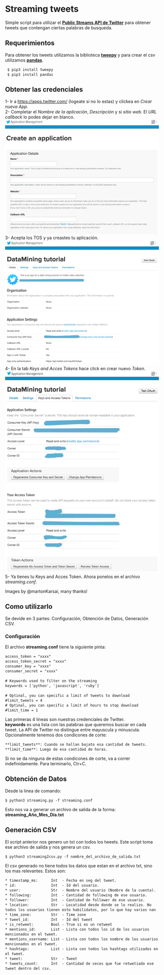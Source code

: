 # Streaming tweets

Simple script para utilizar el [**Public Streams API de Twitter**](https://dev.twitter.com/streaming/public) para obtener tweets que contengan ciertas palabras de busqueda.

## Requerimientos

Para obtener los tweets utilizamos la biblioteca [**tweepy**](http://www.tweepy.org/) y para crear el csv utilizamos [**pandas**](http://pandas.pydata.org/).

     $ pip3 install tweepy
     $ pip3 install pandas

## Obtener las credenciales

1- Ir a https://apps.twitter.com/ (logeate si no lo estas) y clickea en *Crear nueva App*.  
2- Completar el *Nombre de la aplicación*, *Descripción* y si *sitio web*. El *URL callback* lo podes dejar en blanco.
![Paso 2](img/tw_explicacion1.png)
3- Acepta los TOS y ya creastes tu aplicación.
![Paso 3](img/tw_explicacion2.png)
4- En la tab *Keys and Acces Tokens* hace click en crear nuevo *Token*.
![Paso 4](img/tw_explicacion3.png)
5- Ya tienes tu Keys and Acces Token. Ahora ponelos en el archivo *streaming.conf*. 

Images by @martonKarsai, many thanks!

## Como utilizarlo

Se devide en 3 partes: Configuración, Obtención de Datos, Generación CSV.

### Configuración

El archivo **streaming.conf** tiene la siguiente pinta:

    access_token = "xxxx"
    access_token_secret = "xxxx"
    consumer_key = "xxxx"
    consumer_secret = "xxxx"

    # Keywords used to filter on the streaming
    keywords = ['python', 'javascript', 'ruby']

    # Optinal, you can specific a limit of tweets to download
    #limit_tweets = 4
    # Optinal, you can specific a limit of hours to stop download
    #limit_time = 1

Las primeras 4 lineas son nuestras credenciales de Twitter.  
**keywords** es una lista con las palabras que queremos buscar en cada tweet. La API de Twitter no distingue entre mayuscula y minuscula.  
Opcionalmente tenemos dos condicones de corte:

    **limit_tweets**: Cuando se hallan bajato esa cantidad de tweets.
    **limit_time**: Luego de esa cantidad de horas.

Si no se da ninguna de estas condicones de corte, va a correr indefinidamente. Para terminarlo, Ctr+C.

## Obtención de Datos

Desde la linea de comando:

    $ python3 streaming.py -f streaming.conf

Esto nos va a generar un archivo de salida de la forma: **streaming_Año_Mes_Día.txt**

## Generación CSV

El script anterior nos genero un txt con todos los tweets. Este script toma ese archivo de salida y nos genera un csv.

    $ python3 streaming2csv.py -f nombre_del_archivo_de_salida.txt

El csv generado no tiene todos los datos que estan en el archivo txt, sino los mas relevantes. Estos son:

    * timestamp_ms:      Int  - Fecha en seg del tweet.
    * id:                Int  - Id del usuario.
    * user:              Str  - Nombre del usuario (Nombre de la cuenta).
    * following:         Int  - Cantidad de following de ese usuario.
    * follower:          Int  - Cantidad de follower de ese usuario.
    * location:          Str  - Locatidad desde donde se lo realizo. No todos los usuarios tienen esto habilidatos, por lo que hay varios nan
    * time_zone:         Str  - Time zone
    * tweet_id:          Int  - Id del tweet
    * is_retweet:        Bool - True si es un retweet
    * mentions_id:       List - Lista con todos los id de los usuarios mencionados en el tweet.
    * mentions_username: List - Lista con todos los nombre de los usuarios mencionados en el tweet.
    * hashtags:          List - Lista con todos los hashtags utilizados en el tweet.
    * tweet:             Str  - Tweet
    * tweets_count:      Int  - Cantidad de veces que fue retwetiado ese tweet dentro del csv.